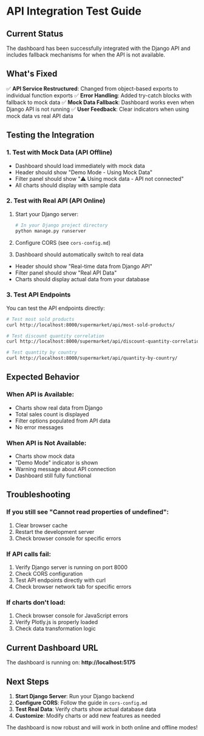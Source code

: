 # API Integration Test Guide

## Current Status

The dashboard has been successfully integrated with the Django API and includes fallback mechanisms for when the API is not available.

## What's Fixed

✅ **API Service Restructured**: Changed from object-based exports to individual function exports
✅ **Error Handling**: Added try-catch blocks with fallback to mock data
✅ **Mock Data Fallback**: Dashboard works even when Django API is not running
✅ **User Feedback**: Clear indicators when using mock data vs real API data

## Testing the Integration

### 1. Test with Mock Data (API Offline)
- Dashboard should load immediately with mock data
- Header should show "Demo Mode - Using Mock Data"
- Filter panel should show "⚠️ Using mock data - API not connected"
- All charts should display with sample data

### 2. Test with Real API (API Online)
1. Start your Django server:
   ```bash
   # In your Django project directory
   python manage.py runserver
   ```

2. Configure CORS (see `cors-config.md`)

3. Dashboard should automatically switch to real data
- Header should show "Real-time data from Django API"
- Filter panel should show "Real API Data"
- Charts should display actual data from your database

### 3. Test API Endpoints
You can test the API endpoints directly:

```bash
# Test most sold products
curl http://localhost:8000/supermarket/api/most-sold-products/

# Test discount quantity correlation
curl http://localhost:8000/supermarket/api/discount-quantity-correlation/

# Test quantity by country
curl http://localhost:8000/supermarket/api/quantity-by-country/
```

## Expected Behavior

### When API is Available:
- Charts show real data from Django
- Total sales count is displayed
- Filter options populated from API data
- No error messages

### When API is Not Available:
- Charts show mock data
- "Demo Mode" indicator is shown
- Warning message about API connection
- Dashboard still fully functional

## Troubleshooting

### If you still see "Cannot read properties of undefined":
1. Clear browser cache
2. Restart the development server
3. Check browser console for specific errors

### If API calls fail:
1. Verify Django server is running on port 8000
2. Check CORS configuration
3. Test API endpoints directly with curl
4. Check browser network tab for specific errors

### If charts don't load:
1. Check browser console for JavaScript errors
2. Verify Plotly.js is properly loaded
3. Check data transformation logic

## Current Dashboard URL

The dashboard is running on: **http://localhost:5175**

## Next Steps

1. **Start Django Server**: Run your Django backend
2. **Configure CORS**: Follow the guide in `cors-config.md`
3. **Test Real Data**: Verify charts show actual database data
4. **Customize**: Modify charts or add new features as needed

The dashboard is now robust and will work in both online and offline modes! 